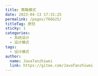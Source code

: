 ```yaml
---
title: 策略模式
date: 2023-04-13 17:31:25
permalink: /pages/766b25/
titleTag: 原创
sticky: 1
categories:
  - 系统设计
  - 设计模式
tags:
  - 设计模式
author: 
  name: JavaTanzhiwei
  link: https://gitee.com/JavaTanzhiwei
---
```


